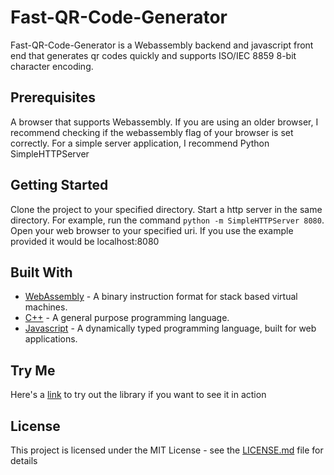 # Fast-QR-Code-Generator
Fast-QR-Code-Generator is a Webassembly backend and javascript front end that generates qr codes quickly and supports ISO/IEC 8859 8-bit character encoding.

## Prerequisites
A browser that supports Webassembly.
If you are using an older browser, I recommend checking if the webassembly flag of your browser is set correctly.
For a simple server application, I recommend Python SimpleHTTPServer

## Getting Started
Clone the project to your specified directory.
Start a http server in the same directory. For example, run the command `python -m SimpleHTTPServer 8080`.
Open your web browser to your specified uri. If you use the example provided it would be localhost:8080

## Built With
* [WebAssembly](https://webassembly.org/) - A binary instruction format for stack based virtual machines.
* [C++](https://en.wikipedia.org/wiki/C%2B%2B) - A general purpose programming language.
* [Javascript](https://en.wikipedia.org/wiki/JavaScript) - A dynamically typed programming language, built for web applications.

## Try Me
Here's a [link](https://CoolRCodes.machrinome.com) to try out the library if you want to see it in action
## License

This project is licensed under the MIT License - see the [LICENSE.md](https://github.com/FrontRowWithJ/Fast-QR-Code-Generator/blob/master/LICENSE) file for details
